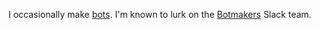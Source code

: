 ---
---

I occasionally make [bots][botwiki]. I'm known to lurk on the [Botmakers][botmakers] Slack team.

[botwiki]: https://botwiki.org/author/thzinc/
[botmakers]: https://botmakers.org/

